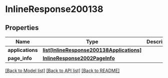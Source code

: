# InlineResponse200138

## Properties
Name | Type | Description | Notes
------------ | ------------- | ------------- | -------------
**applications** | [**list[InlineResponse200138Applications]**](InlineResponse200138Applications.md) |  | [optional] 
**page_info** | [**InlineResponse2002PageInfo**](InlineResponse2002PageInfo.md) |  | [optional] 

[[Back to Model list]](../README.md#documentation-for-models) [[Back to API list]](../README.md#documentation-for-api-endpoints) [[Back to README]](../README.md)

